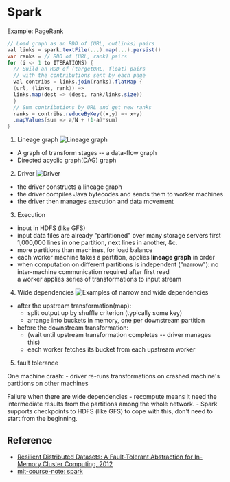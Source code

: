 # Spark

Example: PageRank
```java
// Load graph as an RDD of (URL, outlinks) pairs
val links = spark.textFile(...).map(...).persist()
var ranks = // RDD of (URL, rank) pairs
for (i <- 1 to ITERATIONS) {
  // Build an RDD of (targetURL, float) pairs
  // with the contributions sent by each page
  val contribs = links.join(ranks).flatMap {
  (url, (links, rank)) =>
  links.map(dest => (dest, rank/links.size))
  }
  // Sum contributions by URL and get new ranks
  ranks = contribs.reduceByKey((x,y) => x+y)
  .mapValues(sum => a/N + (1-a)*sum)
}
```

1. Lineage graph
![Lineage graph](https://user-images.githubusercontent.com/11788053/103317590-76d36700-49e0-11eb-8cee-d75c162fd04e.png)
- A graph of transform stages -- a data-flow graph
- Directed acyclic graph(DAG) graph


2. Driver
![Driver](https://user-images.githubusercontent.com/11788053/103317650-abdfb980-49e0-11eb-9894-11abfba5cb0e.png)

- the driver constructs a lineage graph
- the driver compiles Java bytecodes and sends them to worker machines
- the driver then manages execution and data movement



3. Execution
* input in HDFS (like GFS)
* input data files are already "partitioned" over many storage servers
  first 1,000,000 lines in one partition, next lines in another, &c.
* more partitions than machines, for load balance
* each worker machine takes a partition, applies **lineage graph** in order
* when computation on different partitions is independent ("narrow"):
  no inter-machine communication required after first read  
  a worker applies series of transformations to input stream

4. Wide dependencies
![Examples of narrow and wide dependencies](https://user-images.githubusercontent.com/11788053/103318887-a3897d80-49e4-11eb-817e-9dee04c071c5.png)

- after the upstream transformation(map):
  + split output up by shuffle criterion (typically some key)
  + arrange into buckets in memory, one per downstream partition
- before the downstream transformation:
  + (wait until upstream transformation completes -- driver manages this)
  + each worker fetches its bucket from each upstream worker


5. fault tolerance

  One machine crash:
    - driver re-runs transformations on crashed machine's partitions on other machines

  Failure when there are wide dependencies
    - recompute means it need the intermediate results from the partitions among the whole network.
    - Spark supports checkpoints to HDFS (like GFS) to cope with this, don't need to start from the beginning.

## Reference
- [Resilient Distributed Datasets: A Fault-Tolerant Abstraction for In-Memory Cluster Computing, 2012](https://pdos.csail.mit.edu/6.824/papers/zaharia-spark.pdf)
- [mit-course-note: spark](https://pdos.csail.mit.edu/6.824/notes/l-spark.txt)
